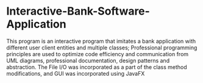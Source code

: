 # Interactive-Bank-Software-Application
This program is an interactive program that imitates a bank application with different user client entities and multiple classes; Professional programming principles are used to optimize code efficiency and communication from UML diagrams, professional documentation, design patterns and abstraction. The File I/O was incorporated as a part of the class method modifications, and GUI was incorporated using JavaFX
